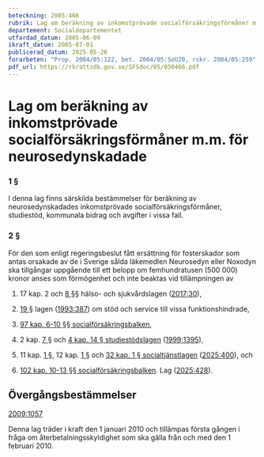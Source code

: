 ```yaml
---
beteckning: 2005:466
rubrik: Lag om beräkning av inkomstprövade socialförsäkringsförmåner m.m. för neurosedynskadade
departement: Socialdepartementet
utfardad_datum: 2005-06-09
ikraft_datum: 2005-07-01
publicerad_datum: 2025-05-26
forarbeten: "Prop. 2004/05:122, bet. 2004/05:SoU20, rskr. 2004/05:259"
pdf_url: https://rkrattsdb.gov.se/SFSdoc/05/050466.pdf
---
```


# Lag om beräkning av inkomstprövade socialförsäkringsförmåner m.m. för neurosedynskadade

### 1 §

I denna lag finns särskilda bestämmelser för beräkning av neurosedynskadades inkomstprövade socialförsäkringsförmåner, studiestöd, kommunala bidrag och avgifter i vissa fall.

### 2 §

För den som enligt regeringsbeslut fått ersättning för fosterskador som antas orsakade av de i Sverige sålda läkemedlen Neurosedyn eller Noxodyn ska tillgångar uppgående till ett belopp om femhundratusen (500 000) kronor anses som förmögenhet och inte beaktas vid tillämpningen av

1. 17 kap. 2 och [8 §](#8)§ hälso- och sjukvårdslagen ([2017:30](https://selex.se/eli/sfs/2017/30)),

2. [19 §](#19) lagen ([1993:387](https://selex.se/eli/sfs/1993/387)) om stöd och service till vissa funktionshindrade,

3. [97 kap. 6-10 §§ socialförsäkringsbalken](https://selex.se/eli/sfs/2010/110#kap97.6),

4. 2 kap. [7 §](#kap2.7) och [4 kap. 14 § studiestödslagen](https://selex.se/eli/sfs/1999/1395#kap4.14) ([1999:1395](https://selex.se/eli/sfs/1999/1395)),

5. 11 kap. [1 §](#kap11.1), 12 kap. [1 §](#kap12.1) och [32 kap. 1 § socialtjänstlagen](https://selex.se/eli/sfs/2001/453#kap32.1) ([2025:400](https://selex.se/eli/sfs/2025/400)), och

6. [102 kap. 10-13 §§ socialförsäkringsbalken](https://selex.se/eli/sfs/2010/110#kap102.10). Lag ([2025:428](https://selex.se/eli/sfs/2025/428)).

## Övergångsbestämmelser

[2009:1057](https://selex.se/eli/sfs/2009/1057)

Denna lag träder i kraft den 1 januari 2010 och tillämpas första gången i fråga om återbetalningsskyldighet som ska gälla från och med den 1 februari 2010.